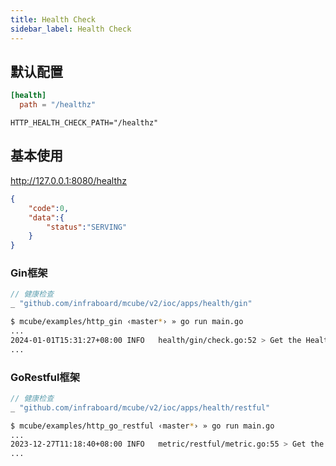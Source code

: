 ```yaml
---
title: Health Check
sidebar_label: Health Check
---
```



##  默认配置

```toml tab
[health]
  path = "/healthz"
```

```env tab
HTTP_HEALTH_CHECK_PATH="/healthz"
```


## 基本使用


http://127.0.0.1:8080/healthz

```json
{
    "code":0,
    "data":{
        "status":"SERVING"
    }
}
```

### Gin框架

```go
// 健康检查
_ "github.com/infraboard/mcube/v2/ioc/apps/health/gin"
```


```sh
$ mcube/examples/http_gin ‹master*› » go run main.go 
...
2024-01-01T15:31:27+08:00 INFO   health/gin/check.go:52 > Get the Health using http://127.0.0.1:8080/healthz component:HEALTH_CHECK
...
```

### GoRestful框架

```go
// 健康检查
_ "github.com/infraboard/mcube/v2/ioc/apps/health/restful"
```

```sh
$ mcube/examples/http_go_restful ‹master*› » go run main.go 
...
2023-12-27T11:18:40+08:00 INFO   metric/restful/metric.go:55 > Get the Metric using http://127.0.0.1:8080/metrics component:METRIC
...
```